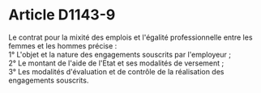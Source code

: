 # Article D1143-9

  
Le contrat pour la mixité des emplois et l'égalité professionnelle entre les femmes et les hommes précise :   
1° L'objet et la nature des engagements souscrits par l'employeur ;   
2° Le montant de l'aide de l'Etat et ses modalités de versement ;   
3° Les modalités d'évaluation et de contrôle de la réalisation des engagements souscrits.